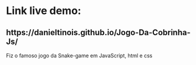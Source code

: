<h1>Link live demo:</h1>
<h2>https://danieltinois.github.io/Jogo-Da-Cobrinha-Js/</h2>
<p>Fiz o famoso jogo da Snake-game em JavaScript, html e css</p>
